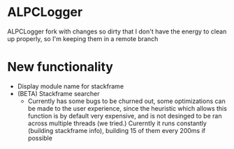 # ALPCLogger
ALPCLogger fork with changes so dirty that I don't have the energy to clean up properly, so I'm keeping them in a remote branch

# New functionality
- Display module name for stackframe
- (BETA) Stackframe searcher
	- Currently has some bugs to be churned out, some optimizations can be made to the user experience, since the heuristic which allows this function is by default very expensive, and is not desinged to be ran across multiple threads (we tried.) Curerntly it runs constantly (building stackframe info), building 15 of them every 200ms if possible